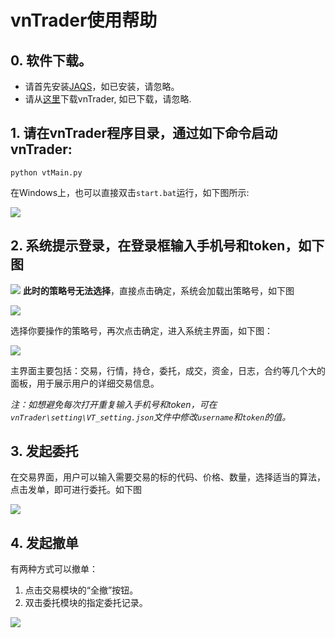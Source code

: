 # vnTrader使用帮助

## 0. 软件下载。
+ 请首先安装[JAQS](https://github.com/quantOS-org/JAQS)，如已安装，请忽略。
+ 请从[这里](https://github.com/quantOS-org/TradeSim/tree/master/vnTrader)下载vnTrader, 如已下载，请忽略.

## 1. 请在vnTrader程序目录，通过如下命令启动vnTrader:
```shell
python vtMain.py
```
在Windows上，也可以直接双击`start.bat`运行，如下图所示:

![](https://github.com/quantOS-org/TradeSim/blob/master/doc/img/vnTrader_start.png)

## 2. 系统提示登录，在登录框输入手机号和token，如下图

![](https://github.com/quantOS-org/TradeSim/blob/master/doc/img/vnTrader_login.png)
**此时的策略号无法选择**，直接点击确定，系统会加载出策略号，如下图

![](https://github.com/quantOS-org/TradeSim/blob/master/doc/img/vnTrader_strategy.png)

选择你要操作的策略号，再次点击确定，进入系统主界面，如下图：

![](https://github.com/quantOS-org/TradeSim/blob/master/doc/img/vnTrader_main.png)

主界面主要包括：交易，行情，持仓，委托，成交，资金，日志，合约等几个大的面板，用于展示用户的详细交易信息。

*注：如想避免每次打开重复输入手机号和token，可在`vnTrader\setting\VT_setting.json`文件中修改`username`和`token`的值。*

## 3. 发起委托

在交易界面，用户可以输入需要交易的标的代码、价格、数量，选择适当的算法，点击发单，即可进行委托。如下图

![](https://github.com/quantOS-org/TradeSim/blob/master/doc/img/vnTrader_order.png)

## 4. 发起撤单

有两种方式可以撤单：

1. 点击交易模块的“全撤”按钮。
2. 双击委托模块的指定委托记录。

![](https://github.com/quantOS-org/TradeSim/blob/master/doc/img/vnTrader_cancel.png)

